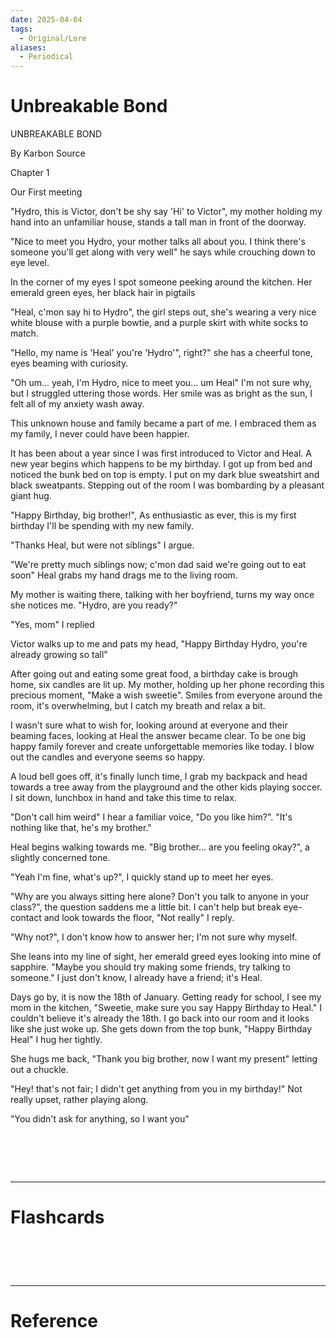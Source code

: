 ```yaml
---
date: 2025-04-04
tags:
  - Original/Lore
aliases:
  - Periodical
---
```

# Unbreakable Bond
UNBREAKABLE BOND

  

By Karbon Source

  
  
  
  
  

Chapter 1

Our First meeting







"Hydro, this is Victor, don't be shy say 'Hi' to Victor", my mother holding my hand into an unfamiliar house, stands a tall man in front of the doorway.

"Nice to meet you Hydro, your mother talks all about you. I think there's someone you'll get along with very well" he says while crouching down to eye level.

In the corner of my eyes I spot someone peeking around the kitchen. Her emerald green eyes, her black hair in pigtails

"Heal, c'mon say hi to Hydro", the girl steps out, she's wearing a very nice white blouse with a purple bowtie, and a purple skirt with white socks to match.

"Hello, my name is 'Heal' you're 'Hydro'", right?" she has a cheerful tone, eyes beaming with curiosity.

"Oh um... yeah, I'm Hydro, nice to meet you... um Heal" I'm not sure why, but I struggled uttering those words. Her smile was as bright as the sun, I felt all of my anxiety wash away.

This unknown house and family became a part of me. I embraced them as my family, I never could have been happier.

It has been about a year since I was first introduced to Victor and Heal. A new year begins which happens to be my birthday. I got up from bed and noticed the bunk bed on top is empty. I put on my dark blue sweatshirt and black sweatpants. Stepping out of the room I was bombarding by a pleasant giant hug.

"Happy Birthday, big brother!", As enthusiastic as ever, this is my first birthday I'll be spending with my new family.

"Thanks Heal, but were not siblings" I argue.

"We're pretty much siblings now; c'mon dad said we're going out to eat soon" Heal grabs my hand drags me to the living room.

My mother is waiting there, talking with her boyfriend, turns my way once she notices me. "Hydro, are you ready?"

"Yes, mom" I replied

Victor walks up to me and pats my head, "Happy Birthday Hydro, you're already growing so tall"

After going out and eating some great food, a birthday cake is brough home, six candles are lit up. My mother, holding up her phone recording this precious moment, "Make a wish sweetie". Smiles from everyone around the room, it's overwhelming, but I catch my breath and relax a bit.

I wasn't sure what to wish for, looking around at everyone and their beaming faces, looking at Heal the answer became clear. To be one big happy family forever and create unforgettable memories like today. I blow out the candles and everyone seems so happy.

A loud bell goes off, it's finally lunch time, I grab my backpack and head towards a tree away from the playground and the other kids playing soccer. I sit down, lunchbox in hand and take this time to relax.

"Don't call him weird" I hear a familiar voice, "Do you like him?". "It's nothing like that, he's my brother."

Heal begins walking towards me. "Big brother... are you feeling okay?", a slightly concerned tone.

"Yeah I'm fine, what's up?", I quickly stand up to meet her eyes.

"Why are you always sitting here alone? Don't you talk to anyone in your class?", the question saddens me a little bit. I can't help but break eye-contact and look towards the floor, "Not really" I reply.

"Why not?", I don't know how to answer her; I'm not sure why myself.

She leans into my line of sight, her emerald greed eyes looking into mine of sapphire. "Maybe you should try making some friends, try talking to someone." I just don't know, I already have a friend; it's Heal.

Days go by, it is now the 18th of January. Getting ready for school, I see my mom in the kitchen, "Sweetie, make sure you say Happy Birthday to Heal." I couldn't believe it's already the 18th. I go back into our room and it looks like she just woke up. She gets down from the top bunk, "Happy Birthday Heal" I hug her tightly.

She hugs me back, "Thank you big brother, now I want my present" letting out a chuckle.

"Hey! that's not fair; I didn't get anything from you in my birthday!" Not really upset, rather playing along.

"You didn't ask for anything, so I want you"

# ‌
---
# Flashcards


# ‌
---
# Reference

